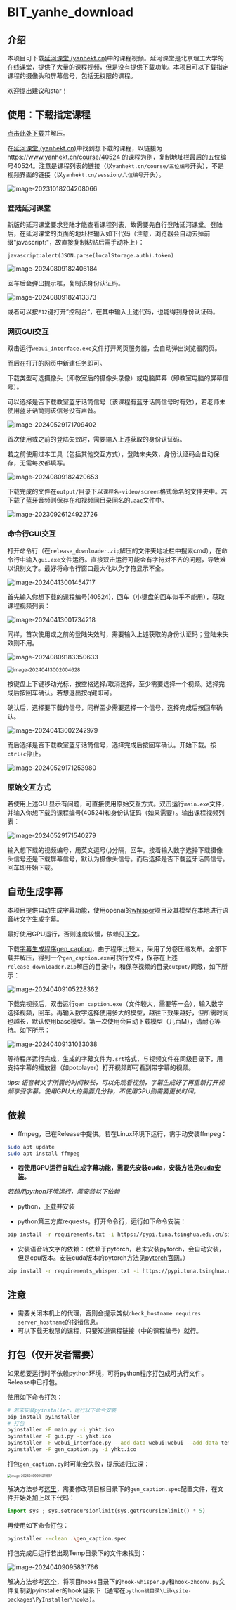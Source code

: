 # BIT_yanhe_download

## 介绍

本项目可下载[延河课堂 (yanhekt.cn)](https://www.yanhekt.cn/recordCourse)中的课程视频。延河课堂是北京理工大学的在线课堂，提供了大量的课程视频，但是没有提供下载功能。本项目可以下载指定课程的摄像头和屏幕信号，包括无权限的课程。

欢迎提出建议和star！

## 使用：下载指定课程

[点击此处下载](https://github.com/AuYang261/BIT_yanhe_download/releases/latest/download/release_downloader.zip)并解压。

在[延河课堂 (yanhekt.cn)](https://www.yanhekt.cn/recordCourse)中找到想下载的课程，以链接为https://www.yanhekt.cn/course/40524 的课程为例，复制地址栏最后的五位编号40524。注意是课程列表的链接（以`yanhekt.cn/course/五位编号`开头），不是视频界面的链接（以`yanhekt.cn/session/六位编号`开头）。

![image-20231018204208066](md/README/image-20231018204208066.png)

### 登陆延河课堂

新版的延河课堂要求登陆才能查看课程列表，故需要先自行登陆延河课堂。登陆后，在延河课堂的页面的地址栏输入如下代码（注意，浏览器会自动去掉前缀"javascript:"，故直接复制粘贴后需手动补上）：

```
javascript:alert(JSON.parse(localStorage.auth).token)
```

![image-20240809182406184](md/README/image-20240809182406184.png)

回车后会弹出提示框，复制该身份认证码。

![image-20240809182413373](md/README/image-20240809182413373.png)

或者可以按`F12`键打开”控制台“，在其中输入上述代码，也能得到身份认证码。

### 网页GUI交互

双击运行`webui_interface.exe`文件打开网页服务器，会自动弹出浏览器网页。

而后在打开的网页中新建任务即可。

下载类型可选摄像头（即教室后的摄像头录像）或电脑屏幕（即教室电脑的屏幕信号）。

可以选择是否下载教室蓝牙话筒信号（该课程有蓝牙话筒信号时有效），若老师未使用蓝牙话筒则该信号没有声音。

![image-20240529171709402](md/README/image-20240529171709402.png)

首次使用或之前的登陆失效时，需要输入上述获取的身份认证码。

若之前使用过本工具（包括其他交互方式），登陆未失效，身份认证码会自动保存，无需每次都填写。

![image-20240809182420653](md/README/image-20240809182420653.png)

下载完成的文件在`output/`目录下以`课程名-video/screen`格式命名的文件夹中。若下载了蓝牙音频则保存在和视频同目录同名的`.aac`文件中。

![image-20230926124922726](md/README/image-20230926124922726.png)

### 命令行GUI交互

打开命令行（在`release_downloader.zip`解压的文件夹地址栏中搜索cmd），在命令行中输入`gui.exe`文件运行。直接双击运行可能会有字符对不齐的问题，导致难以识别文字。最好将命令行窗口最大化以免字符显示不全。

![image-20240413001454717](md/README/image-20240413001454717.png)

首先输入你想下载的课程编号(40524)，回车（小键盘的回车似乎不能用），获取课程视频列表：

![image-20240413001734218](md/README/image-20240413001734218.png)

同样，首次使用或之前的登陆失效时，需要输入上述获取的身份认证码；登陆未失效则不用。

![image-20240809183350633](md/README/image-20240809183350633.png)

<img src="md/README/image-20240413002004628.png" alt="image-20240413002004628" style="zoom:80%;" />

按键盘上下键移动光标，按空格选择/取消选择，至少需要选择一个视频。选择完成后按回车确认。若想退出按q键即可。

确认后，选择要下载的信号，同样至少需要选择一个信号，选择完成后按回车确认。

![image-20240413002242979](md/README/image-20240413002242979.png)



而后选择是否下载教室蓝牙话筒信号，选择完成后按回车确认。开始下载。按`ctrl+c`停止。

![image-20240529171253980](md/README/image-20240529171253980.png)



### 原始交互方式

若使用上述GUI显示有问题，可直接使用原始交互方式。双击运行`main.exe`文件，并输入你想下载的课程编号(40524)和身份认证码（如果需要）。输出课程视频列表：

![image-20240529171540279](md/README/image-20240529171540279.png)

输入想下载的视频编号，用英文逗号(,)分隔，回车。接着输入数字选择下载摄像头信号还是下载屏幕信号，默认为摄像头信号。而后选择是否下载蓝牙话筒信号。回车即开始下载。

## 自动生成字幕

本项目提供自动生成字幕功能，使用openai的[whisper](https://github.com/openai/whisper)项目及其模型在本地进行语音转文字生成字幕。

最好使用GPU运行，否则速度较慢，依赖见[下文](#依赖)。

下载[字幕生成程序gen_caption](https://github.com/AuYang261/BIT_yanhe_download/releases/latest)，由于程序比较大，采用了分卷压缩发布。全部下载并解压，得到一个`gen_caption.exe`可执行文件，保存在上述`release_downloader.zip`解压的目录中，和保存视频的目录`output/`同级，如下所示：

![image-20240409105228362](md/README/image-20240409105228362.png)

下载完视频后，双击运行`gen_caption.exe`（文件较大，需要等一会），输入数字选择视频，回车。再输入数字选择使用多大的模型，越往下效果越好，但所需时间也越长，默认使用base模型。第一次使用会自动下载模型（几百M），请耐心等待。如下所示：

![image-20240409131033038](md/README/image-20240409131033038.png)

等待程序运行完成，生成的字幕文件为`.srt`格式，与视频文件在同级目录下，用支持字幕的播放器（如potplayer）打开视频即可看到带字幕的视频。

*tips: 语音转文字所需的时间较长，可以先观看视频，字幕生成好了再重新打开视频享受字幕。使用GPU大约需要几分钟，不使用GPU则需要更长时间。*

## 依赖

* ffmpeg，已在Release中提供。若在Linux环境下运行，需手动安装ffmpeg：

```bash
sudo apt update
sudo apt install ffmpeg
```

* **若使用GPU运行自动生成字幕功能，需要先安装cuda，安装方法见[cuda安装](https://blog.csdn.net/chen565884393/article/details/127905428)。**

*若想用python环境运行，需安装以下依赖*

* python，[下载](https://www.python.org/ftp/python/3.9.4/python-3.9.4-amd64.exe)并安装

* python第三方库requests。打开命令行，运行如下命令安装：

```bash
pip install -r requirements.txt -i https://pypi.tuna.tsinghua.edu.cn/simple
```

* 安装语音转文字的依赖：（依赖于pytorch，若未安装pytorch，会自动安装，但是cpu版本。安装cuda版本的pytorch方法见[pytorch官网](https://pytorch.org/get-started/locally/)。）

```bash
pip install -r requirements_whisper.txt -i https://pypi.tuna.tsinghua.edu.cn/simple
```

## 注意

* 需要关闭本机上的代理，否则会提示类似`check_hostname requires server_hostname`的报错信息。
* 可以下载无权限的课程，只要知道课程链接（中的课程编号）就行。

## 打包（仅开发者需要）

如果想要运行时不依赖python环境，可将python程序打包成可执行文件。Release中已打包。

使用如下命令打包：

```bash
# 若未安装pyinstaller，运行以下命令安装
pip install pyinstaller
# 打包
pyinstaller -F main.py -i yhkt.ico
pyinstaller -F gui.py -i yhkt.ico
pyinstaller -F webui_interface.py --add-data webui:webui --add-data templates:templates -i yhkt.ico
pyinstaller -F gen_caption.py -i yhkt.ico
```
打包`gen_caption.py`时可能会失败，提示递归过深：

<img src="md/README/image-20240409095211597.png" alt="image-20240409095211597" style="zoom:50%;" />

解决方法参考[这里](https://zhuanlan.zhihu.com/p/661325305)，需要修改项目根目录下的`gen_caption.spec`配置文件，在文件开始处加上以下代码：

```python
import sys ; sys.setrecursionlimit(sys.getrecursionlimit() * 5)
```

再使用如下命令打包：

```bash
pyinstaller --clean .\gen_caption.spec
```

打包完成后运行若出现Temp目录下的文件未找到：

![image-20240409095831766](md/README/image-20240409095831766.png)

解决方法参考[这个](https://blog.csdn.net/qq_42324086/article/details/118280341)，将项目`hooks`目录下的`hook-whisper.py`和`hook-zhconv.py`文件复制到pyinstaller的hook目录下（通常在`python根目录\Lib\site-packages\PyInstaller\hooks`）。
